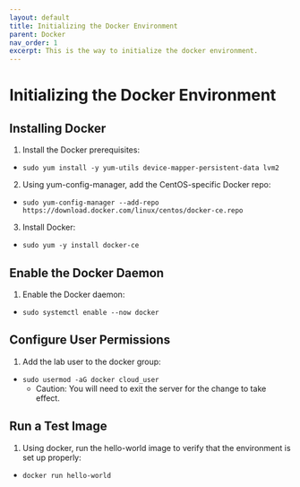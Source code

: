 ```yaml
---
layout: default
title: Initializing the Docker Environment
parent: Docker
nav_order: 1
excerpt: This is the way to initialize the docker environment.
---
```


# Initializing the Docker Environment

## Installing Docker

1. Install the Docker prerequisites:

- `sudo yum install -y yum-utils device-mapper-persistent-data lvm2`

2. Using yum-config-manager, add the CentOS-specific Docker repo:

- `sudo yum-config-manager --add-repo https://download.docker.com/linux/centos/docker-ce.repo`

3. Install Docker:

- `sudo yum -y install docker-ce`

## Enable the Docker Daemon

1. Enable the Docker daemon:

- `sudo systemctl enable --now docker`

## Configure User Permissions

1. Add the lab user to the docker group:

- `sudo usermod -aG docker cloud_user`
  - Caution: You will need to exit the server for the change to take effect.

## Run a Test Image

1. Using docker, run the hello-world image to verify that the environment is set up properly:

- `docker run hello-world`

